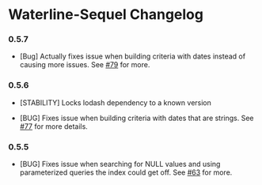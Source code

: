 # Waterline-Sequel Changelog

### 0.5.7

* [Bug] Actually fixes issue when building criteria with dates instead of causing more issues. See [#79](https://github.com/balderdashy/waterline-sequel/pull/79) for more.

### 0.5.6

* [STABILITY] Locks lodash dependency to a known version

* [BUG] Fixes issue when building criteria with dates that are strings. See [#77](https://github.com/balderdashy/waterline-sequel/pull/77) for more details.

### 0.5.5

* [BUG] Fixes issue when searching for NULL values and using parameterized queries the index could get off. See [#63](https://github.com/balderdashy/waterline-sequel/issues/63) for more.

